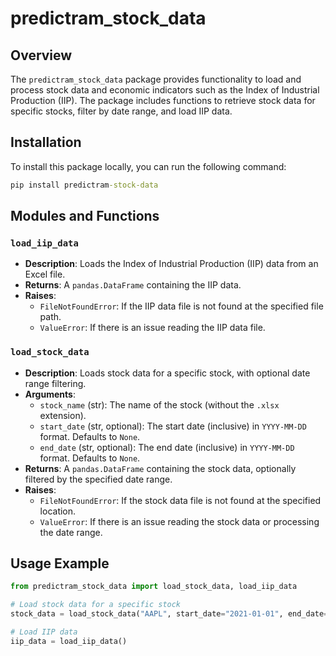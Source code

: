 # predictram_stock_data

## Overview

The `predictram_stock_data` package provides functionality to load and process stock data and economic indicators such as the Index of Industrial Production (IIP). The package includes functions to retrieve stock data for specific stocks, filter by date range, and load IIP data.

## Installation

To install this package locally, you can run the following command:

```cmd
pip install predictram-stock-data

```

## Modules and Functions

### `load_iip_data`

- **Description**: Loads the Index of Industrial Production (IIP) data from an Excel file.
- **Returns**: A `pandas.DataFrame` containing the IIP data.
- **Raises**:
  - `FileNotFoundError`: If the IIP data file is not found at the specified file path.
  - `ValueError`: If there is an issue reading the IIP data file.

### `load_stock_data`

- **Description**: Loads stock data for a specific stock, with optional date range filtering.
- **Arguments**:
  - `stock_name` (str): The name of the stock (without the `.xlsx` extension).
  - `start_date` (str, optional): The start date (inclusive) in `YYYY-MM-DD` format. Defaults to `None`.
  - `end_date` (str, optional): The end date (inclusive) in `YYYY-MM-DD` format. Defaults to `None`.
- **Returns**: A `pandas.DataFrame` containing the stock data, optionally filtered by the specified date range.
- **Raises**:
  - `FileNotFoundError`: If the stock data file is not found at the specified location.
  - `ValueError`: If there is an issue reading the stock data or processing the date range.

## Usage Example

```python
from predictram_stock_data import load_stock_data, load_iip_data

# Load stock data for a specific stock
stock_data = load_stock_data("AAPL", start_date="2021-01-01", end_date="2021-12-31")

# Load IIP data
iip_data = load_iip_data()
```
